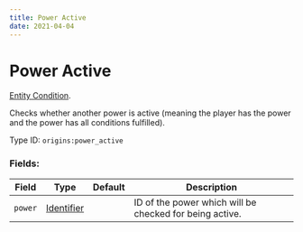 ```yaml
---
title: Power Active
date: 2021-04-04
---
```

# Power Active

[Entity Condition](../entity_conditions.md).

Checks whether another power is active (meaning the player has the power and the power has all conditions fulfilled).

Type ID: `origins:power_active`

### Fields:

Field  | Type | Default | Description
-------|------|---------|-------------
`power` | [Identifier](../data_types/identifier.md) | |  ID of the power which will be checked for being active.
